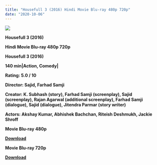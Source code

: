 ```yaml
---
title: "Housefull 3 (2016) Hindi Movie Blu-ray 480p 720p"
date: "2020-10-06"
---
```


[**![](https://1.bp.blogspot.com/-V1ZoTevEUOw/Xuy8QiuAFcI/AAAAAAAADeY/ftQDOxuHrjwf3rGSLZZzRo3p1XmQZ9zJQCLcBGAsYHQ/s1600/ikgffbn9.jpg)**](https://1.bp.blogspot.com/-V1ZoTevEUOw/Xuy8QiuAFcI/AAAAAAAADeY/ftQDOxuHrjwf3rGSLZZzRo3p1XmQZ9zJQCLcBGAsYHQ/s1600/ikgffbn9.jpg)

 **Housefull 3 (2016)**

**Hindi Movie Blu-ray 480p 720p** 

**Housefull 3 (2016)**

**140 min|Action, Comedy|**

**Rating: 5.0 / 10** 

**Director: Sajid, Farhad Samji**

**Creator: K. Subhash (story), Farhad Samji (screenplay), Sajid (screenplay), Rajan Agarwal (additional screenplay), Farhad Samji (dialogue), Sajid (dialogue), Jitendra Parmar (story writer)**

**Actors: Akshay Kumar, Abhishek Bachchan, Riteish Deshmukh, Jackie Shroff**

 **Movie Blu-ray 480p** 

**[Download](https://myglinks.xyz/4063)** 

 **Movie Blu-ray 720p** 

**[Download](https://myglinks.xyz/4064)**
